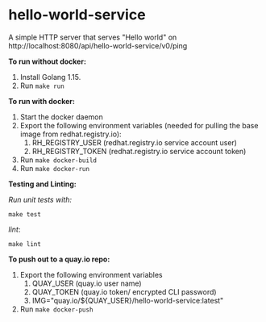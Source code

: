 # hello-world-service

A simple HTTP server that serves "Hello world" on http://localhost:8080/api/hello-world-service/v0/ping

**To run without docker:**
1. Install Golang 1.15.
2. Run `make run`

**To run with docker:**
1. Start the docker daemon
2. Export the following environment variables (needed for pulling the base image from redhat.registry.io):
   1. RH_REGISTRY_USER (redhat.registry.io service account user)
   2. RH_REGISTRY_TOKEN (redhat.registry.io service account token)
3. Run `make docker-build`
4. Run `make docker-run`

**Testing and Linting:**

*Run unit tests with:*
```
make test
```
*lint*:
```
make lint
```

**To push out to a quay.io repo:**
1. Export the following environment variables
   1. QUAY_USER (quay.io user name)
   2. QUAY_TOKEN (quay.io token/ encrypted CLI password)
   3. IMG="quay.io/${QUAY_USER}/hello-world-service:latest"
2. Run `make docker-push`
